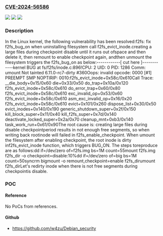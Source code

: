 ### [CVE-2024-56586](https://cve.mitre.org/cgi-bin/cvename.cgi?name=CVE-2024-56586)
![](https://img.shields.io/static/v1?label=Product&message=Linux&color=blue)
![](https://img.shields.io/static/v1?label=Version&message=1da177e4c3f41524e886b7f1b8a0c1fc7321cac2%3C%20ac8aaf78bd039fa1be0acaa8e84a56499f79d721%20&color=brighgreen)
![](https://img.shields.io/static/v1?label=Vulnerability&message=n%2Fa&color=brighgreen)

### Description

In the Linux kernel, the following vulnerability has been resolved:f2fs: fix f2fs_bug_on when uninstalling filesystem call f2fs_evict_inode.creating a large files during checkpoint disable until it runs out ofspace and then delete it, then remount to enable checkpoint again, andthen unmount the filesystem triggers the f2fs_bug_on as below:------------[ cut here ]------------kernel BUG at fs/f2fs/inode.c:896!CPU: 2 UID: 0 PID: 1286 Comm: umount Not tainted 6.11.0-rc7-dirty #360Oops: invalid opcode: 0000 [#1] PREEMPT SMP NOPTIRIP: 0010:f2fs_evict_inode+0x58c/0x610Call Trace: __die_body+0x15/0x60 die+0x33/0x50 do_trap+0x10a/0x120 f2fs_evict_inode+0x58c/0x610 do_error_trap+0x60/0x80 f2fs_evict_inode+0x58c/0x610 exc_invalid_op+0x53/0x60 f2fs_evict_inode+0x58c/0x610 asm_exc_invalid_op+0x16/0x20 f2fs_evict_inode+0x58c/0x610 evict+0x101/0x260 dispose_list+0x30/0x50 evict_inodes+0x140/0x190 generic_shutdown_super+0x2f/0x150 kill_block_super+0x11/0x40 kill_f2fs_super+0x7d/0x140 deactivate_locked_super+0x2a/0x70 cleanup_mnt+0xb3/0x140 task_work_run+0x61/0x90The root cause is: creating large files during disable checkpointperiod results in not enough free segments, so when writing back rootinode will failed in f2fs_enable_checkpoint. When umount the filesystem after enabling checkpoint, the root inode is dirty inf2fs_evict_inode function, which triggers BUG_ON. The steps toreproduce are as follows:dd if=/dev/zero of=f2fs.img bs=1M count=55mount f2fs.img f2fs_dir -o checkpoint=disable:10%dd if=/dev/zero of=big bs=1M count=50syncrm bigmount -o remount,checkpoint=enable f2fs_dirumount f2fs_dirLet's redirty inode when there is not free segments during checkpointis disable.

### POC

#### Reference
No PoCs from references.

#### Github
- https://github.com/w4zu/Debian_security

